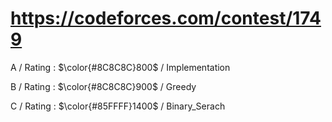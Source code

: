 # https://codeforces.com/contest/1749

A / Rating : $\color{#8C8C8C}800$ / Implementation

B / Rating : $\color{#8C8C8C}900$ / Greedy

C / Rating : $\color{#85FFFF}1400$ / Binary_Serach
